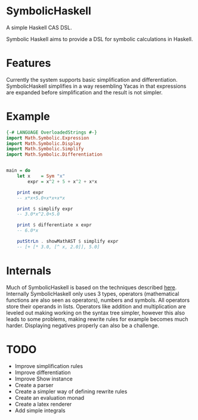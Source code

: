 # SymbolicHaskell

A simple Haskell CAS DSL.

Symbolic Haskell aims to provide a DSL for symbolic calculations in Haskell.

# Features

Currently the system supports basic simplification and differentiation.
SymbolicHaskell simplifies in a way resembling Yacas in that expressions are
expanded before simplification and the result is not simpler.

# Example

```haskell
{-# LANGUAGE OverloadedStrings #-}
import Math.Symbolic.Expression
import Math.Symbolic.Display
import Math.Symbolic.Simplify
import Math.Symbolic.Differentiation


main = do
    let x    = Sym "x"
        expr = x^2 + 5 + x^2 + x*x

    print expr
    -- x*x+5.0+x*x+x*x

    print $ simplify expr
    -- 3.0*x^2.0+5.0

    print $ differentiate x expr
    -- 6.0*x

    putStrLn . showMathAST $ simplify expr
    -- [+ [* 3.0, [^ x, 2.0]], 5.0]
```

# Internals

Much of SymbolicHaskell is based on the techniques described
[here](http://www.math.wpi.edu/IQP/BVCalcHist/calc5.html). Internally
SymbolicHaskell only uses 3 types, operators (mathematical functions are also
seen as operators), numbers and symbols. All operators store their operands in
lists. Operators like addition and multiplication are leveled out making working
on the syntax tree simpler, however this also leads to some problems, making
rewrite rules for example becomes much harder. Displaying negatives properly can
also be a challenge.

# TODO
- Improve simplification rules
- Improve differentiation
- Improve Show instance
- Create a parser
- Create a simpler way of defining rewrite rules
- Create an evaluation monad
- Create a latex renderer
- Add simple integrals
